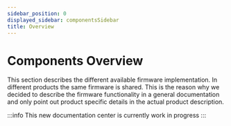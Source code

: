 ```yaml
---
sidebar_position: 0
displayed_sidebar: componentsSidebar
title: Overview
---
```


# Components Overview

This section describes the different available firmware implementation. In different products the same firmware is
shared. This is the reason why we decided to describe the firmware functionality in a general documentation and only
point out product specific details in the actual product description.

:::info
This new documentation center is currently work in progress
:::
